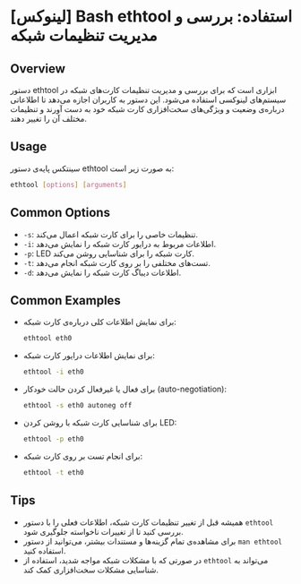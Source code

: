 # [لینوکس] Bash ethtool استفاده: بررسی و مدیریت تنظیمات شبکه

## Overview
دستور ethtool ابزاری است که برای بررسی و مدیریت تنظیمات کارت‌های شبکه در سیستم‌های لینوکسی استفاده می‌شود. این دستور به کاربران اجازه می‌دهد تا اطلاعاتی درباره‌ی وضعیت و ویژگی‌های سخت‌افزاری کارت شبکه خود به دست آورند و تنظیمات مختلف آن را تغییر دهند.

## Usage
سینتکس پایه‌ی دستور ethtool به صورت زیر است:

```bash
ethtool [options] [arguments]
```

## Common Options
- `-s`: تنظیمات خاصی را برای کارت شبکه اعمال می‌کند.
- `-i`: اطلاعات مربوط به درایور کارت شبکه را نمایش می‌دهد.
- `-p`: LED کارت شبکه را برای شناسایی روشن می‌کند.
- `-t`: تست‌های مختلفی را بر روی کارت شبکه انجام می‌دهد.
- `-d`: اطلاعات دیباگ کارت شبکه را نمایش می‌دهد.

## Common Examples
- برای نمایش اطلاعات کلی درباره‌ی کارت شبکه:
  ```bash
  ethtool eth0
  ```

- برای نمایش اطلاعات درایور کارت شبکه:
  ```bash
  ethtool -i eth0
  ```

- برای فعال یا غیرفعال کردن حالت خودکار (auto-negotiation):
  ```bash
  ethtool -s eth0 autoneg off
  ```

- برای شناسایی کارت شبکه با روشن کردن LED:
  ```bash
  ethtool -p eth0
  ```

- برای انجام تست بر روی کارت شبکه:
  ```bash
  ethtool -t eth0
  ```

## Tips
- همیشه قبل از تغییر تنظیمات کارت شبکه، اطلاعات فعلی را با دستور `ethtool` بررسی کنید تا از تغییرات ناخواسته جلوگیری شود.
- برای مشاهده‌ی تمام گزینه‌ها و مستندات بیشتر، می‌توانید از دستور `man ethtool` استفاده کنید.
- در صورتی که با مشکلات شبکه مواجه شدید، استفاده از `ethtool` می‌تواند به شناسایی مشکلات سخت‌افزاری کمک کند.